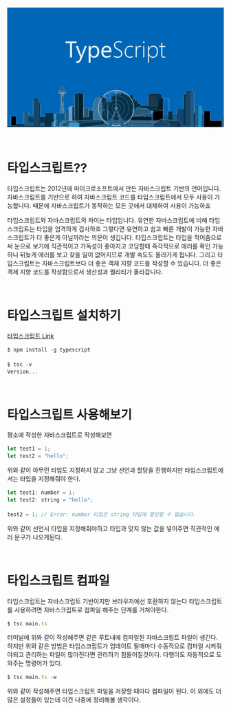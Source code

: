 ![](./image/typescript.jpeg)

<br />

# 타입스크립트??

타입스크립트는 2012년에 마이크로소프트에서 만든 자바스크립트 기반의 언어입니다. 자바스크립트를 기반으로 하여 자바스크립트 코드를 타입스크립트에서 모두 사용이 가능합니다. 때문에 자바스크립트가 동작하는 모든 곳에서 대체하여 사용이 가능하죠

타입스크립트와 자바스크립트의 차이는 타입입니다. 유연한 자바스크립트에 비해 타입스크립트는 타입을 엄격하게 검사하죠 그렇다면 유연하고 쉽고 빠른 개발이 가능한 자바스크립트가 더 좋은게 아닐까라는 의문이 생깁니다. 타입스크립트는 타입을 적어줌으로써 눈으로 보기에 직관적이고 가독성이 좋아지고 코딩할때 즉각적으로 에러를 확인 가능하니 뒤늦게 에러를 보고 찾을 일이 없어지므로 개발 속도도 올라가게 됩니다. 그리고 타입스크립트는 자바스크립트보다 더 좋은 객체 지향 코드를 작성할 수 있습니다. 더 좋은 객제 지향 코드를 작성함으로서 생산성과 퀄리티가 올라갑니다.

<br />

# 타입스크립트 설치하기

[타입스크립트 Link](https://www.typescriptlang.org/)

```jsx
$ npm install -g typescript

$ tsc -v
Version...
```

<br />

# 타입스크립트 사용해보기

평소에 작성한 자바스크립트로 작성해보면

```jsx
let test1 = 1;
let test2 = "hello";
```

위와 같이 아무런 타입도 지정하지 않고 그냥 선언과 할당을 진행하지만 타입스크립트에서는 타입을 지정해줘야 한다.

```jsx
let test1: number = 1;
let test2: string = "hello";

test2 = 1; // Error: number 타입은 string 타입에 할당할 수 없습니다.
```

위와 같이 선언시 타입을 지정해줘야하고 타입과 맞지 않는 값을 넣어주면 직관적인 에러 문구가 나오게된다.

<br />

# 타입스크립트 컴파일

타입스크립트는 자바스크립트 기반이지만 브라우저에선 호환하지 않는다 타입스크립트를 사용하려면 자바스크립트로 컴파일 해주는 단계를 거쳐야한다.

```jsx
$ tsc main.ts
```

터미널에 위와 같이 작성해주면 같은 루트내에 컴파일된 자바스크립트 파일이 생긴다. 하지만 위와 같은 방법은 타입스크립트가 업데이트 될때마다 수동적으로 컴파일 시켜줘야되고 관리하는 파일이 많아진다면 관리하기 힘들어질것이다. 다행이도 자동적으로 도와주는 명령어가 있다.

```jsx
$ tsc main.ts -w
```

위와 같이 작성해주면 타입스크립트 파일을 저장할 때마다 컴파일이 된다. 이 외에도 더 많은 설정들이 있는데 이건 나중에 정리해볼 생각이다.
